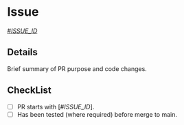 # Issue

[#_ISSUE_ID_](https://github.com/asos-craigmorten/opine/issues/_ISSUE_ID_)

## Details

Brief summary of PR purpose and code changes.

## CheckList

- [ ] PR starts with [#_ISSUE_ID_].
- [ ] Has been tested (where required) before merge to main.
